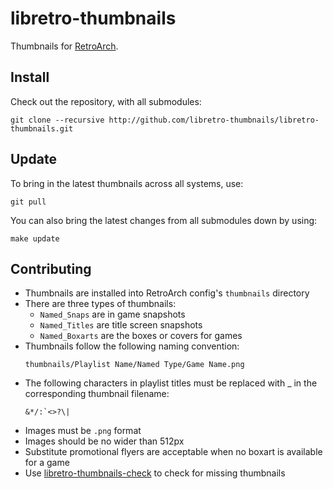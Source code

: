 # libretro-thumbnails

Thumbnails for [RetroArch](http://retroarch.com).

## Install

Check out the repository, with all submodules:

```
git clone --recursive http://github.com/libretro-thumbnails/libretro-thumbnails.git
```

## Update

To bring in the latest thumbnails across all systems, use:

```
git pull
```

You can also bring the latest changes from all submodules down by using:

```
make update
```

## Contributing

- Thumbnails are installed into RetroArch config's `thumbnails` directory
- There are three types of thumbnails:
  - `Named_Snaps` are in game snapshots
  - `Named_Titles` are title screen snapshots
  - `Named_Boxarts` are the boxes or covers for games
- Thumbnails follow the following naming convention:
    ```
    thumbnails/Playlist Name/Named Type/Game Name.png
    ```
- The following characters in playlist titles must be replaced with _ in the corresponding thumbnail filename:
    ```
    &*/:`<>?\|
    ```
- Images must be `.png` format
- Images should be no wider than 512px
- Substitute promotional flyers are acceptable when no boxart is available for a game
- Use [libretro-thumbnails-check](https://github.com/RobLoach/libretro-thumbnails-check) to check for missing thumbnails
